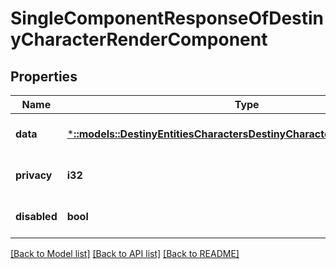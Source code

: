 # SingleComponentResponseOfDestinyCharacterRenderComponent

## Properties
Name | Type | Description | Notes
------------ | ------------- | ------------- | -------------
**data** | [***::models::DestinyEntitiesCharactersDestinyCharacterRenderComponent**](Destiny.Entities.Characters.DestinyCharacterRenderComponent.md) |  | [optional] [default to null]
**privacy** | **i32** |  | [optional] [default to null]
**disabled** | **bool** | If true, this component is disabled. | [optional] [default to null]

[[Back to Model list]](../README.md#documentation-for-models) [[Back to API list]](../README.md#documentation-for-api-endpoints) [[Back to README]](../README.md)


